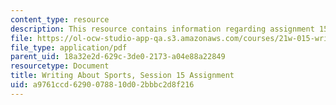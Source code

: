 ```yaml
---
content_type: resource
description: This resource contains information regarding assignment 15.
file: https://ol-ocw-studio-app-qa.s3.amazonaws.com/courses/21w-015-writing-and-rhetoric-writing-about-sports-fall-2013/a9761ccd6290078810d02bbbc2d8f216_MIT21W_015F13_Assignment15.pdf
file_type: application/pdf
parent_uid: 18a32e2d-629c-3de0-2173-a04e88a22849
resourcetype: Document
title: Writing About Sports, Session 15 Assignment
uid: a9761ccd-6290-0788-10d0-2bbbc2d8f216
---
```

